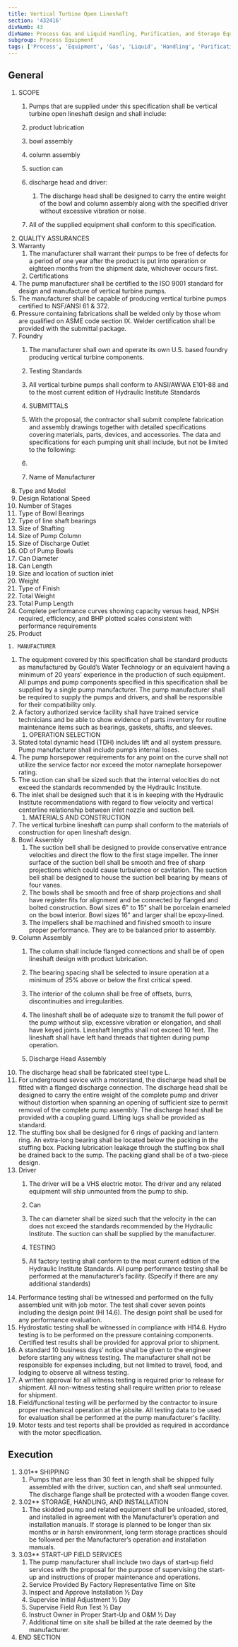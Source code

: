 ```yaml
---
title: Vertical Turbine Open Lineshaft
section: '432416'
divNumb: 43
divName: Process Gas and Liquid Handling, Purification, and Storage Equipment
subgroup: Process Equipment
tags: ['Process', 'Equipment', 'Gas', 'Liquid', 'Handling', 'Purification', 'Storage', 'Vertical', 'Turbine', 'Open', 'Lineshaft']
---
```


## General

1. SCOPE
   1. Pumps that are supplied under this specification shall be vertical turbine open lineshaft design and shall include:
	1. product lubrication
	2. bowl assembly
	3. column assembly
	4. suction can
	5. discharge head and driver:
		1. The discharge head shall be designed to carry the entire weight of the bowl and column assembly along with the specified driver without excessive vibration or noise.

   1.  All of the supplied equipment shall conform to this specification.
1. QUALITY ASSURANCES
2. Warranty
    1. The manufacturer shall warrant their pumps to be free of defects for a period of one year after the product is put into operation or eighteen months from the shipment date, whichever occurs first.
   1.  Certifications
2. The pump manufacturer shall be certified to the ISO 9001 standard for design and manufacture of vertical turbine pumps.
3. The manufacturer shall be capable of producing vertical turbine pumps certified to NSF/ANSI 61 & 372.
4. Pressure containing fabrications shall be welded only by those whom are qualified on ASME code section IX. Welder certification shall be provided with the submittal package.
5. Foundry
	1. The manufacturer shall own and operate its own U.S. based foundry producing vertical turbine components.

   1. Testing Standards
    1. All vertical turbine pumps shall conform to ANSI/AWWA E101-88 and to the most current edition of Hydraulic Institute Standards

	1. SUBMITTALS
   1.  With the proposal, the contractor shall submit complete fabrication and assembly drawings together with detailed specifications covering materials, parts, devices, and accessories. The data and specifications for each pumping unit shall include, but not be limited to the following:
    1. 
   1. Name of Manufacturer
2. Type and Model
3. Design Rotational Speed
4. Number of Stages
5. Type of Bowl Bearings
6. Type of line shaft bearings
7. Size of Shafting
8. Size of Pump Column
9. Size of Discharge Outlet
10. OD of Pump Bowls
11. Can Diameter
12. Can Length
13. Size and location of suction inlet 
14. Weight
15. Type of Finish
16. Total Weight
17. Total Pump Length
18. Complete performance curves showing capacity versus head, NPSH required, efficiency, and BHP plotted scales consistent with performance requirements
   1. Product

	1. MANUFACTURER
   1. The equipment covered by this specification shall be standard products as manufactured by Gould’s Water Technology or an equivalent having a minimum of 20 years’ experience in the production of such equipment. All pumps and pump components specified in this specification shall be supplied by a single pump manufacturer. The pump manufacturer shall be required to supply the pumps and drivers, and shall be responsible for their compatibility only.
2. A factory authorized service facility shall have trained service technicians and be able to show evidence of parts inventory for routine maintenance items such as bearings, gaskets, shafts, and sleeves. 
	1. OPERATION SELECTION
3. Stated total dynamic head (TDH) includes lift and all system pressure. Pump manufacturer shall include pump’s internal loses. 
4. The pump horsepower requirements for any point on the curve shall not utilize the service factor nor exceed the motor nameplate horsepower rating. 
5. The suction can shall be sized such that the internal velocities do not exceed the standards recommended by the Hydraulic Institute. 
6. The inlet shall be designed such that it is in keeping with the Hydraulic Institute recommendations with regard to flow velocity and vertical centerline relationship between inlet nozzle and suction bell.
	1. MATERIALS AND CONSTRUCTION
7. The vertical turbine lineshaft can pump shall conform to the materials of construction for open lineshaft design. 
8. Bowl Assembly 
	1. The suction bell shall be designed to provide conservative entrance velocities and direct the flow to the first stage impeller. The inner surface of the suction bell shall be smooth and free of sharp projections which could cause turbulence or cavitation. The suction bell shall be designed to house the suction bell bearing by means of four vanes. 
	2. The bowls shall be smooth and free of sharp projections and shall have register fits for alignment and be connected by flanged and bolted construction. Bowl sizes 6" to 15" shall be porcelain enameled on the bowl interior. Bowl sizes 16" and larger shall be epoxy-lined. 
	3. The impellers shall be machined and finished smooth to insure proper performance. They are to be balanced prior to assembly.
9. Column Assembly
	1. The column shall include flanged connections and shall be of open lineshaft design with product lubrication.
	2. The bearing spacing shall be selected to insure operation at a minimum of 25% above or below the first critical speed.


	1. The interior of the column shall be free of offsets, burrs, discontinuities and irregularities. 
	2. The lineshaft shall be of adequate size to transmit the full power of the pump without slip, excessive vibration or elongation, and shall have keyed joints. Lineshaft lengths shall not exceed 10 feet. The lineshaft shall have left hand threads that tighten during pump operation.
   1. Discharge Head Assembly
2. The discharge head shall be fabricated steel type L.
3. For underground sevice with a motorstand, the discharge head shall be fitted with a flanged discharge connection. The discharge head shall be designed to carry the entire weight of the complete pump and driver without distortion when spanning an opening of sufficient size to permit removal of the complete pump assembly. The discharge head shall be provided with a coupling guard. Lifting lugs shall be provided as standard.
4. The stuffing box shall be designed for 6 rings of packing and lantern ring. An extra-long bearing shall be located below the packing in the stuffing box. Packing lubrication leakage through the stuffing box shall be drained back to the sump. The packing gland shall be of a two-piece design.
5. Driver
    1. The driver will be a VHS electric motor. The driver and any related equipment will ship unmounted from the pump to ship. 
   1. Can
   1. The can diameter shall be sized such that the velocity in the can does not exceed the standards recommended by the Hydraulic Institute. The suction can shall be supplied by the manufacturer. 

	1. TESTING
   1. All factory testing shall conform to the most current edition of the Hydraulic Institute Standards. All pump performance testing shall be performed at the manufacturer’s facility. (Specify if there are any additional standards)
2. Performance testing shall be witnessed and performed on the fully assembled unit with job motor. The test shall cover seven points including the design point (HI 14.6). The design point shall be used for any performance evaluation.
3. Hydrostatic testing shall be witnessed in compliance with HI14.6. Hydro testing is to be performed on the pressure containing components. Certified test results shall be provided for approval prior to shipment. 
4. A standard 10 business days’ notice shall be given to the engineer before starting any witness testing. The manufacturer shall not be responsible for expenses including, but not limited to travel, food, and lodging to observe all witness testing.
5. A written approval for all witness testing is required prior to release for shipment. All non-witness testing shall require written prior to release for shipment. 
6. Field/functional testing will be performed by the contractor to insure proper mechanical operation at the jobsite. All testing data to be used for evaluation shall be performed at the pump manufacturer's facility.
7. Motor tests and test reports shall be provided as required in accordance with the motor specification.

## Execution

1. 3.01** SHIPPING
    1. Pumps that are less than 30 feet in length shall be shipped fully assembled with the driver, suction can, and shaft seal unmounted. The discharge flange shall be protected with a wooden flange cover.
1. 3.02** STORAGE, HANDLING, AND INSTALLATION
   1. The skidded pump and related equipment shall be unloaded, stored, and installed in agreement with the Manufacturer’s operation and installation manuals. If storage is planned to be longer than six months or in harsh environment, long term storage practices should be followed per the Manufacturer’s operation and installation manuals. 
1. 3.03** START-UP FIELD SERVICES 
    1. The pump manufacturer shall include two days of start-up field services with the proposal for the purpose of supervising the start-up and instructions of proper maintenance and operations. 
    1. Service Provided By Factory Representative Time on Site
    1. Inspect and Approve Installation ½ Day
    1. Supervise Initial Adjustment ½ Day
    1. Supervise Field Run Test ½ Day
    1. Instruct Owner in Proper Start-Up and O&M ½ Day
    1. Additional time on site shall be billed at the rate deemed by the manufacturer.
1. END SECTION

